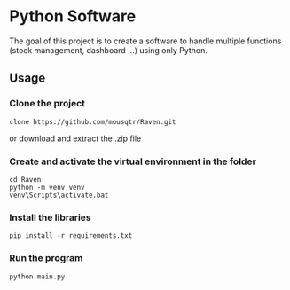 # Python Software

The goal of this project is to create a software to handle multiple functions (stock management, dashboard ...) using only Python.

## Usage
### Clone the project
```
clone https://github.com/mousqtr/Raven.git
```
or download and extract the .zip file

### Create and activate the virtual environment in the folder
```
cd Raven
python -m venv venv
venv\Scripts\activate.bat
```
### Install the libraries 
```
pip install -r requirements.txt
```
### Run the program
```
python main.py
```
